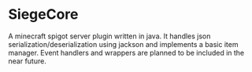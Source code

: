 # SiegeCore
A minecraft spigot server plugin written in java. It handles json serialization/deserialization using jackson and implements a basic item manager. Event handlers and wrappers are planned to be included in the near future.
